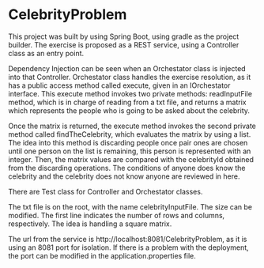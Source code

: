 # CelebrityProblem

This project was built by using Spring Boot, using gradle as the project builder. The exercise is proposed as a REST service, using a Controller class as an entry point.

Dependency Injection can be seen when an Orchestator class is injected into that Controller. Orchestator class handles the exercise resolution,
as it has a public access method called execute, given in an IOrchestator interface. This execute method invokes two private methods: readInputFile method, which is in charge of reading from a txt file, and returns a matrix which represents the people who is going to be asked about the celebrity.

Once the matrix is returned, the execute method invokes the second private method called findTheCelebrity, which evaluates the matrix by using a list.
The idea into this method is discarding people once pair ones are chosen until one person on the list is remaining, this person is represented with
an integer. Then, the matrix values are compared with the celebrityId obtained from the discarding operations. The conditions of 
anyone does know the celebrity and the celebrity does not know anyone are reviewed in here.

There are Test class for Controller and Orchestator classes.

The txt file is on the root, with the name celebrityInputFile. The size can be modified. The first line indicates the number of rows and columns,
respectively. The idea is handling a square matrix.

The url from the service is http://localhost:8081/CelebrityProblem, as it is using an 8081 port for isolation. If there is a problem with the deployment,
the port can be modified in the application.properties file.